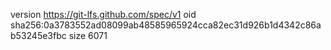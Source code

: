 version https://git-lfs.github.com/spec/v1
oid sha256:0a3783552ad08099ab48585965924cca82ec31d926b1d4342c86ab53245e3fbc
size 6071
